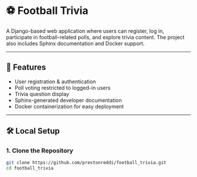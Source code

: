 # ⚽ Football Trivia

A Django-based web application where users can register, log in, participate in football-related polls, and explore trivia content. The project also includes Sphinx documentation and Docker support.

---

## 🚀 Features

- User registration & authentication
- Poll voting restricted to logged-in users
- Trivia question display
- Sphinx-generated developer documentation
- Docker containerization for easy deployment

---

## 🛠️ Local Setup

### 1. Clone the Repository

```bash
git clone https://github.com/prestonreddi/football_trivia.git
cd football_trivia
